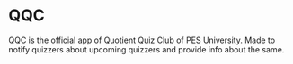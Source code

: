 # QQC
QQC is the official app of Quotient Quiz Club of PES University.
Made to notify quizzers about upcoming quizzers and provide info about the same.
